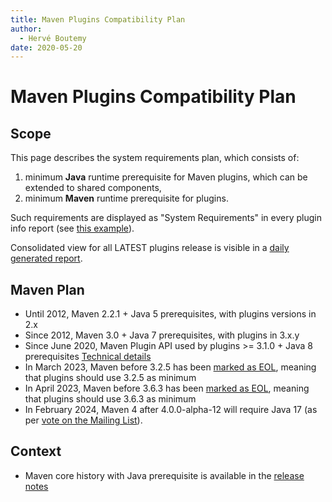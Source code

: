 ```yaml
---
title: Maven Plugins Compatibility Plan
author: 
  - Hervé Boutemy
date: 2020-05-20
---
```


<!-- Licensed to the Apache Software Foundation (ASF) under one-->
<!-- or more contributor license agreements.  See the NOTICE file-->
<!-- distributed with this work for additional information-->
<!-- regarding copyright ownership.  The ASF licenses this file-->
<!-- to you under the Apache License, Version 2.0 (the-->
<!-- "License"); you may not use this file except in compliance-->
<!-- with the License.  You may obtain a copy of the License at-->
<!---->
<!--   http://www.apache.org/licenses/LICENSE-2.0-->
<!---->
<!-- Unless required by applicable law or agreed to in writing,-->
<!-- software distributed under the License is distributed on an-->
<!-- "AS IS" BASIS, WITHOUT WARRANTIES OR CONDITIONS OF ANY-->
<!-- KIND, either express or implied.  See the License for the-->
<!-- specific language governing permissions and limitations-->
<!-- under the License.-->

# Maven Plugins Compatibility Plan

## Scope

This page describes the system requirements plan, which consists of:

1. minimum **Java** runtime prerequisite for Maven plugins, which can be extended to shared components,
1. minimum **Maven** runtime prerequisite for plugins\.

Such requirements are displayed as &quot;System Requirements&quot; in every plugin info report \(see [this example](/plugins/maven\-clean\-plugin/plugin\-info\.html)\)\.

Consolidated view for all LATEST plugins release is visible in a [daily generated report](https://ci\-maven\.apache\.org/job/Maven/job/maven\-box/job/maven\-dist\-tool/job/master/site/dist\-tool\-prerequisites\.html)\.

## Maven Plan

- Until 2012, Maven 2\.2\.1 \+ Java 5 prerequisites, with plugins versions in 2\.x
- Since 2012, Maven 3\.0 \+ Java 7 prerequisites, with plugins in 3\.x\.y
- Since June 2020, Maven Plugin API used by plugins &gt;= 3\.1\.0 \+ Java 8 prerequisites [Technical details](https://s\.apache\.org/MVN\-PLUGIN\-MIGRATION\-3\.1)
- In March 2023, Maven before 3\.2\.5 has been [marked as EOL](/docs/history\.html\#maven\-3\-6\-x\-and\-before), meaning that plugins should use 3\.2\.5 as minimum
- In April 2023, Maven before 3\.6\.3 has been [marked as EOL](/docs/history\.html\#maven\-3\-6\-x\-and\-before), meaning that plugins should use 3\.6\.3 as minimum
- In February 2024, Maven 4 after 4\.0\.0\-alpha\-12 will require Java 17 \(as per [vote on the Mailing List](https://lists\.apache\.org/thread/bfkvvjftrxypp06yj8zj919fcz0dt2zt)\)\.
## Context

- Maven core history with Java prerequisite is available in the [release notes](/docs/history\.html)
